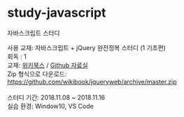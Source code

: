 # study-javascript
자바스크립트 스터디

사용 교재: 자바스크립트 + jQuery 완전정복 스터디 (1 기초편)
<br>
회독 : 1
<br>
교재: [위키북스](http://wikibook.co.kr/) / [Github 자료실](https://github.com/wikibook/jqueryweb/archive/master.zip)
<br>
Zip 형식으로 다운로드: https://github.com/wikibook/jqueryweb/archive/master.zip
<br><br>
스터디 기간: 2018.11.08 ~ 2018.11.16
<br>
실습 환경: Window10, VS Code
